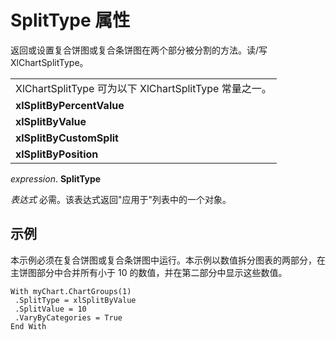 
# SplitType 属性

返回或设置复合饼图或复合条饼图在两个部分被分割的方法。读/写 XlChartSplitType。


||
|:-----|
|XlChartSplitType 可为以下 XlChartSplitType 常量之一。|
|**xlSplitByPercentValue**|
|**xlSplitByValue**|
|**xlSplitByCustomSplit**|
|**xlSplitByPosition**|

 _expression_. **SplitType**

 _表达式_ 必需。该表达式返回"应用于"列表中的一个对象。

## 示例

本示例必须在复合饼图或复合条饼图中运行。本示例以数值拆分图表的两部分，在主饼图部分中合并所有小于 10 的数值，并在第二部分中显示这些数值。


```
With myChart.ChartGroups(1) 
 .SplitType = xlSplitByValue 
 .SplitValue = 10 
 .VaryByCategories = True 
End With
```

